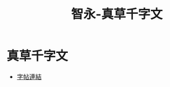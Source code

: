 ﻿---
title: '智永-真草千字文'
tags: ['智永', '墨跡', '楷書', '草書']
order: 7
---
# 真草千字文
* [字帖連結](https://digitalarchive.npm.gov.tw/Painting/Content?pid=1932&Dept=P)
